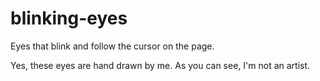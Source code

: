 # blinking-eyes
Eyes that blink and follow the cursor on the page.

Yes, these eyes are hand drawn by me. As you can see, I'm not an artist. 
